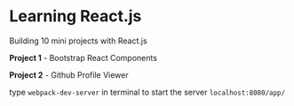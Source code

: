 # Learning React.js

Building 10 mini projects with React.js

**Project 1** - Bootstrap React Components

**Project 2** - Github Profile Viewer

type `webpack-dev-server` in terminal to start the server `localhost:8080/app/`